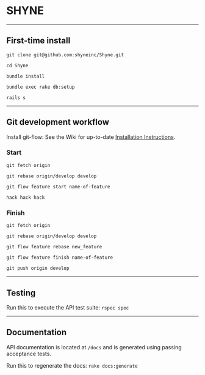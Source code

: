 # SHYNE

***

## First-time install

``git clone git@github.com:shyneinc/Shyne.git``

``cd Shyne``

``bundle install``

``bundle exec rake db:setup``

``rails s``

***

## Git development workflow

Install git-flow: See the Wiki for up-to-date [Installation Instructions](https://github.com/nvie/gitflow/wiki/Installation).

### Start

``git fetch origin``

``git rebase origin/develop develop``

``git flow feature start name-of-feature``

``hack hack hack``

### Finish

``git fetch origin``

``git rebase origin/develop develop``

``git flow feature rebase new_feature``

``git flow feature finish name-of-feature``

``git push origin develop``

***

## Testing

Run this to execute the API test suite: ``rspec spec``

***

## Documentation

API documentation is located at `/docs` and is generated using passing acceptance tests.

Run this to regenerate the docs: `rake docs:generate`